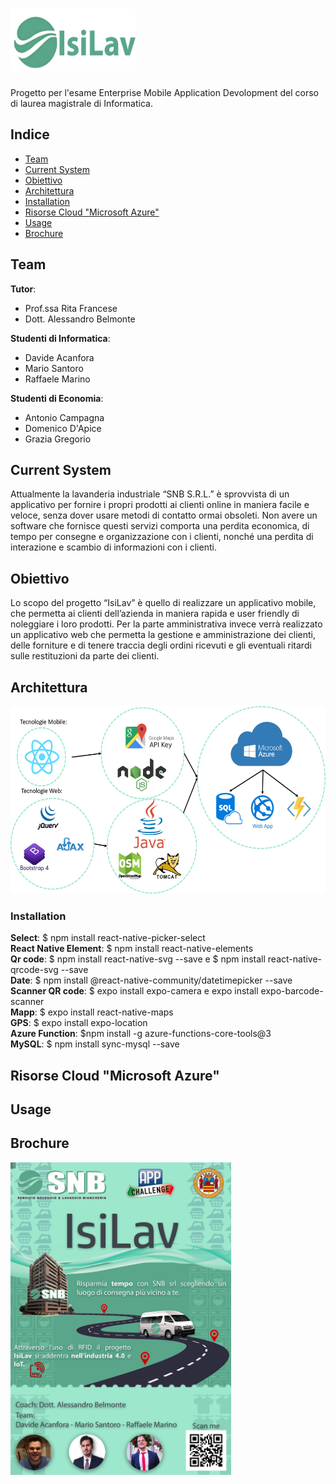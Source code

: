 
# <img src="https://github.com/mario-santoro/EMAD2020_IsiLav/blob/main/Documentazione/isilav-logo.png" width="200" height="100"> 

Progetto per l'esame Enterprise Mobile Application Devolopment del corso di laurea magistrale di Informatica.

## Indice
<ul>
	<li> <a href="https://github.com/mario-santoro/EMAD2020_IsiLav#team">Team</a></li>
	<li> <a href="https://github.com/mario-santoro/EMAD2020_IsiLav#current system">Current System</a></li>
 	<li> <a href="https://github.com/mario-santoro/EMAD2020_IsiLav#obiettivo">Obiettivo</a></li>
	<li> <a href="https://github.com/mario-santoro/EMAD2020_IsiLav#architettura">Architettura</a></li>
 	<li> <a href="https://github.com/mario-santoro/EMAD2020_IsiLav#installation">Installation</a></li>
	<li> <a href="https://github.com/mario-santoro/EMAD2020_IsiLav#risorse">Risorse Cloud "Microsoft Azure"</a></li>
	<li> <a href="https://github.com/mario-santoro/EMAD2020_IsiLav#usage">Usage</a></li>
 	<li> <a href="https://github.com/mario-santoro/EMAD2020_IsiLav#brochure">Brochure</a></li>
</ul>


## Team
**Tutor**:
 - Prof.ssa Rita Francese
 - Dott. Alessandro Belmonte

**Studenti di Informatica**:
 - Davide Acanfora
 - Mario Santoro
 - Raffaele Marino
 
**Studenti di Economia**:
 - Antonio Campagna
 - Domenico D'Apice
 - Grazia Gregorio

## Current System
Attualmente la lavanderia industriale “SNB S.R.L.” è sprovvista di un applicativo per fornire i propri prodotti ai clienti online in maniera facile e veloce, senza dover usare metodi di contatto ormai obsoleti. Non avere un software che fornisce questi servizi comporta una perdita economica, di tempo per consegne e organizzazione con i clienti, nonché una perdita di interazione e scambio di informazioni con i clienti.

## Obiettivo
Lo scopo del progetto “IsiLav” è quello di realizzare un applicativo mobile, che permetta ai clienti dell’azienda in maniera rapida e user friendly di noleggiare i loro prodotti. Per la parte amministrativa invece verrà realizzato un applicativo web che permetta la gestione e amministrazione dei clienti, delle forniture e di tenere traccia degli ordini ricevuti e gli eventuali ritardi sulle restituzioni da parte dei clienti.

## Architettura
<img src="https://github.com/mario-santoro/EMAD2020_IsiLav/blob/main/Documentazione/isilav-tecnologie.png" height="300">

### Installation
<b>Select</b>: $ npm install react-native-picker-select </br>
<b>React Native Element</b>: $ npm install react-native-elements </br>
<b>Qr code</b>: $ npm install react-native-svg --save e $ npm install react-native-qrcode-svg --save </br>
<b>Date</b>: $ npm install @react-native-community/datetimepicker --save </br>
<b>Scanner QR code</b>: $ expo install expo-camera e expo install expo-barcode-scanner</br>
<b>Mapp</b>: $ expo install react-native-maps</br>
<b>GPS</b>: $ expo install expo-location</br>
<b> Azure Function</b>: $npm install -g azure-functions-core-tools@3</br>
<b> MySQL</b>: $ npm install sync-mysql --save</br>

## Risorse Cloud "Microsoft Azure"

## Usage

## Brochure

<img src="https://github.com/mario-santoro/EMAD2020_IsiLav/blob/main/Documentazione/IsiLavBrochure.png" height="500">

